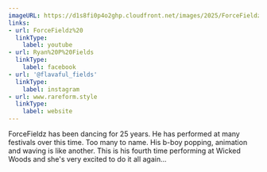 ```yaml
---
imageURL: https://d1s8fi0p4o2ghp.cloudfront.net/images/2025/ForceFieldz.jpg
links:
- url: ForceFieldz%20
  linkType:
    label: youtube
- url: Ryan%20P%20Fields
  linkType:
    label: facebook
- url: '@flavaful_fields'
  linkType:
    label: instagram
- url: www.rareform.style
  linkType:
    label: website
---
```

ForceFieldz has been dancing for 25 years. He has performed at many festivals over this time. Too many to name. His b-boy popping, animation and waving is like another. This is his fourth time performing at Wicked Woods and she's very excited to do it all again...